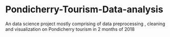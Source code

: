 # Pondicherry-Tourism-Data-analysis
An data science project mostly comprising of data preprocessing , cleaning and visualization on Pondicherry tourism in 2 months of 2018
